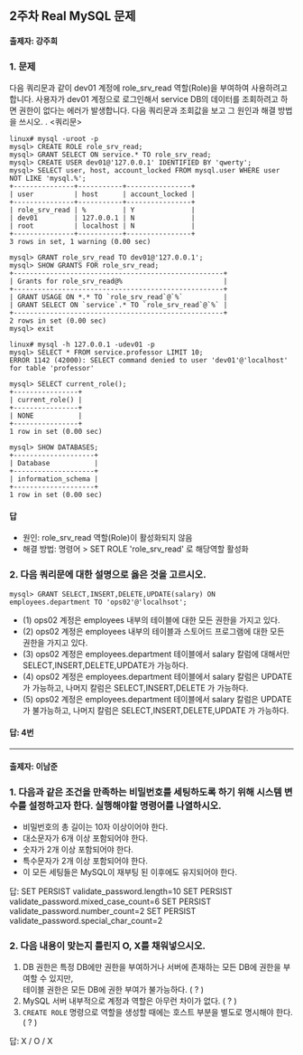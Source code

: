 ## 2주차 Real MySQL 문제
#### 출제자: 강주희

### 1. 문제
다음 쿼리문과 같이 dev01 계정에 role_srv_read 역할(Role)을 부여하여 사용하려고 합니다. 
사용자가 dev01 계정으로 로그인해서 service DB의 데이터를 조회하려고 하면 권한이 없다는 에러가 발생합니다.
다음 쿼리문과 조회값을 보고 그 원인과 해결 방법을 쓰시오.
.
<쿼리문>
```
linux# mysql -uroot -p
mysql> CREATE ROLE role_srv_read;
mysql> GRANT SELECT ON service.* TO role_srv_read;
mysql> CREATE USER dev01@'127.0.0.1' IDENTIFIED BY 'qwerty';
mysql> SELECT user, host, account_locked FROM mysql.user WHERE user NOT LIKE 'mysql.%';
+---------------+-----------+----------------+
| user          | host      | account_locked |
+---------------+-----------+----------------+
| role_srv_read | %         | Y              |
| dev01         | 127.0.0.1 | N              |
| root          | localhost | N              |
+---------------+-----------+----------------+
3 rows in set, 1 warning (0.00 sec)

mysql> GRANT role_srv_read TO dev01@'127.0.0.1';
mysql> SHOW GRANTS FOR role_srv_read;
+----------------------------------------------------+
| Grants for role_srv_read@%                         |
+----------------------------------------------------+
| GRANT USAGE ON *.* TO `role_srv_read`@`%`          |
| GRANT SELECT ON `service`.* TO `role_srv_read`@`%` |
+----------------------------------------------------+
2 rows in set (0.00 sec)
mysql> exit

linux# mysql -h 127.0.0.1 -udev01 -p
mysql> SELECT * FROM service.professor LIMIT 10;
ERROR 1142 (42000): SELECT command denied to user 'dev01'@'localhost' for table 'professor'

mysql> SELECT current_role();
+----------------+
| current_role() |
+----------------+
| NONE           |
+----------------+
1 row in set (0.00 sec)

mysql> SHOW DATABASES;
+--------------------+
| Database           |
+--------------------+
| information_schema |
+--------------------+
1 row in set (0.00 sec)
```

#### 답
- 원인: role_srv_read 역할(Role)이 활성화되지 않음
- 해결 방법: 명령어 > SET ROLE 'role_srv_read' 로 해당역할 활성화


### 2. 다음 쿼리문에 대한 설명으로 옳은 것을 고르시오.
```
mysql> GRANT SELECT,INSERT,DELETE,UPDATE(salary) ON employees.department TO 'ops02'@'localhsot';
```
- (1) ops02 계정은 employees 내부의 테이블에 대한 모든 권한을 가지고 있다.
- (2) ops02 계정은 employees 내부의 테이블과 스토어드 프로그램에 대한 모든 권한을 가지고 있다.
- (3) ops02 계정은 employees.department 테이블에서 salary 칼럼에 대해서만 SELECT,INSERT,DELETE,UPDATE가 가능하다.
- (4) ops02 계정은 employees.department 테이블에서 salary 칼럼은 UPDATE가 가능하고, 나머지 칼럼은 SELECT,INSERT,DELETE 가 가능하다.
- (5) ops02 계정은 employees.department 테이블에서 salary 칼럼은 UPDATE가 불가능하고, 나머지 칼럼은 SELECT,INSERT,DELETE,UPDATE 가 가능하다.

#### 답: 4번 

---

#### 출제자: 이남준

### 1. 다음과 같은 조건을 만족하는 비밀번호를 세팅하도록 하기 위해 시스템 변수를 설정하고자 한다. 실행해야할 명령어를 나열하시오.
- 비밀번호의 총 길이는 10자 이상이어야 한다.
- 대소문자가 6개 이상 포함되어야 한다.
- 숫자가 2개 이상 포함되어야 한다.
- 특수문자가 2개 이상 포함되어야 한다.
- 이 모든 세팅들은 MySQL이 재부팅 된 이후에도 유지되어야 한다.

답:
SET PERSIST validate_password.length=10
SET PERSIST validate_password.mixed_case_count=6
SET PERSIST validate_password.number_count=2
SET PERSIST validate_password.special_char_count=2


### 2. 다음 내용이 맞는지 틀린지 O, X를 채워넣으시오.
1. DB 권한은 특정 DB에만 권한을 부여하거나 서버에 존재하는 모든 DB에 권한을 부여할 수 있지만,<br>
   테이블 권한은 모든 DB에 권한 부여가 불가능하다. ( ? )
2. MySQL 서버 내부적으로 계정과 역할은 아무런 차이가 없다. ( ? )
3. `CREATE ROLE` 명령으로 역할을 생성할 때에는 호스트 부분을 별도로 명시해야 한다. ( ? )

답: X / O / X

